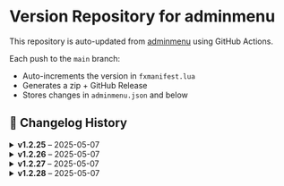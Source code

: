 # Version Repository for adminmenu

This repository is auto-updated from [adminmenu](https://github.com/jumalley/adminmenu) using GitHub Actions.

Each push to the `main` branch:
- Auto-increments the version in `fxmanifest.lua`
- Generates a zip + GitHub Release
- Stores changes in `adminmenu.json` and below

## 📌 Changelog History


<details>
<summary><strong>v1.2.25</strong> – 2025-05-07</summary>

**Changed Files:**


</details>

<details>
<summary><strong>v1.2.26</strong> – 2025-05-07</summary>

**Changed Files:**


</details>

<details>
<summary><strong>v1.2.27</strong> – 2025-05-07</summary>

**Changed Files:**


</details>

<details>
<summary><strong>v1.2.28</strong> – 2025-05-07</summary>

**Changed Files:**


</details>

